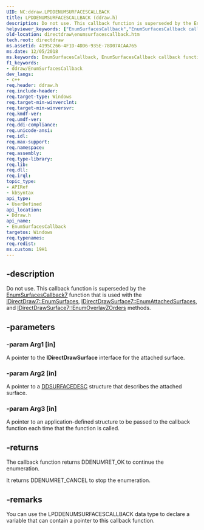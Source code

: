 ```yaml
---
UID: NC:ddraw.LPDDENUMSURFACESCALLBACK
title: LPDDENUMSURFACESCALLBACK (ddraw.h)
description: Do not use. This callback function is superseded by the EnumSurfacesCallback7 function that is used with the IDirectDraw7::EnumSurfaces, IDirectDrawSurface7::EnumAttachedSurfaces, and IDirectDrawSurface7::EnumOverlayZOrders methods.
helpviewer_keywords: ["EnumSurfacesCallback","EnumSurfacesCallback callback function [DirectDraw]","LPDDENUMSURFACESCALLBACK","LPDDENUMSURFACESCALLBACK callback","ddraw/EnumSurfacesCallback","directdraw.enumsurfacescallback"]
old-location: directdraw\enumsurfacescallback.htm
tech.root: directdraw
ms.assetid: 4195C266-4F1D-4DD6-935E-78D07ACAA765
ms.date: 12/05/2018
ms.keywords: EnumSurfacesCallback, EnumSurfacesCallback callback function [DirectDraw], LPDDENUMSURFACESCALLBACK, LPDDENUMSURFACESCALLBACK callback, ddraw/EnumSurfacesCallback, directdraw.enumsurfacescallback
f1_keywords:
- ddraw/EnumSurfacesCallback
dev_langs:
- c++
req.header: ddraw.h
req.include-header: 
req.target-type: Windows
req.target-min-winverclnt: 
req.target-min-winversvr: 
req.kmdf-ver: 
req.umdf-ver: 
req.ddi-compliance: 
req.unicode-ansi: 
req.idl: 
req.max-support: 
req.namespace: 
req.assembly: 
req.type-library: 
req.lib: 
req.dll: 
req.irql: 
topic_type:
- APIRef
- kbSyntax
api_type:
- UserDefined
api_location:
- Ddraw.h
api_name:
- EnumSurfacesCallback
targetos: Windows
req.typenames: 
req.redist: 
ms.custom: 19H1
---
```


## -description

Do not use. This callback function is superseded by the <a href="/windows/desktop/api/ddraw/nc-ddraw-lpddenumsurfacescallback7">EnumSurfacesCallback7</a> function that is used with the <a href="/windows/desktop/api/ddraw/nf-ddraw-idirectdraw7-enumsurfaces">IDirectDraw7::EnumSurfaces</a>, <a href="/windows/desktop/api/ddraw/nf-ddraw-idirectdrawsurface7-enumattachedsurfaces">IDirectDrawSurface7::EnumAttachedSurfaces</a>, and <a href="/windows/desktop/api/ddraw/nf-ddraw-idirectdrawsurface7-enumoverlayzorders">IDirectDrawSurface7::EnumOverlayZOrders</a> methods.

## -parameters

### -param Arg1 [in]

A pointer to the <b>IDirectDrawSurface</b> interface for the attached surface.

### -param Arg2 [in]

A pointer to a <a href="/previous-versions/windows/hardware/drivers/ff550339(v=vs.85)">DDSURFACEDESC</a> structure that describes the attached surface.

### -param Arg3 [in]

A pointer to an application-defined structure to be passed to the callback function each time that the function is called.

## -returns

The callback function returns DDENUMRET_OK to continue the enumeration.

It returns DDENUMRET_CANCEL to stop the enumeration.

## -remarks

You can use the LPDDENUMSURFACESCALLBACK data type to declare a variable that can contain a pointer to this callback function.